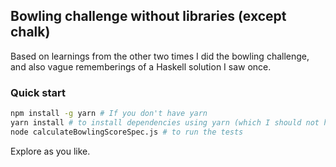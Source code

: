 ## Bowling challenge without libraries (except chalk)

Based on learnings from the other two times I did the bowling challenge, and also vague rememberings of a Haskell solution I saw once.

### Quick start

```bash
npm install -g yarn # If you don't have yarn
yarn install # to install dependencies using yarn (which I should not have done! boo)
node calculateBowlingScoreSpec.js # to run the tests
```

Explore as you like.
